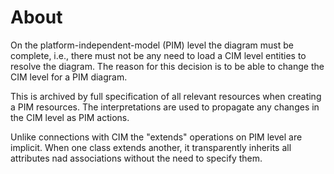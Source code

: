 # About

On the platform-independent-model (PIM) level the diagram must be complete, i.e., there must not be any need to load a CIM level entities to resolve the diagram.
The reason for this decision is to be able to change the CIM level for a PIM diagram.

This is archived by full specification of all relevant resources when creating a PIM resources.
The interpretations are used to propagate any changes in the CIM level as PIM actions.

Unlike connections with CIM the "extends" operations on PIM level are implicit.
When one class extends another, it transparently inherits all attributes nad associations without the need to specify them.
